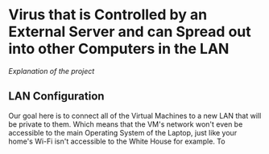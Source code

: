 # Virus that is Controlled by an External Server and can Spread out into other Computers in the LAN
*Explanation of the project*
## LAN Configuration
Our goal here is to connect all of the Virtual Machines to a new LAN that will be private to them. Which means that the VM's network won't even be accessible to the main Operating System of the Laptop, just like your home's Wi-Fi isn't accessible to the White House for example.
To 
